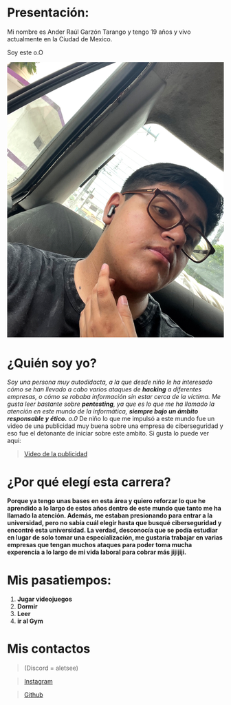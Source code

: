 # Presentación:
Mi nombre es Ander Raúl Garzón Tarango y tengo 19 años y vivo actualmente en la Ciudad de Mexico.

 Soy este o.O

 ![Thats me](./IMG_0425.png)

# **¿Quién soy yo?**
_Soy una persona muy autodidacta, a la que desde niño le ha interesado cómo se han llevado a cabo varios ataques de **hacking** a diferentes empresas, o cómo se robaba información sin estar cerca de la víctima. Me gusta leer bastante sobre **pentesting**, ya que es lo que me ha llamado la atención en este mundo de la informática, **siempre bajo un ámbito responsable y ético.** o.0_ De niño lo que me impulsó a este mundo fue un video de una publicidad muy buena sobre una empresa de ciberseguridad y eso fue el detonante de iniciar sobre este ambito. Si gusta lo puede ver aqui:
> [Video de la publicidad ](https://www.youtube.com/watch?v=QMG_GeI90rI)

# **¿Por qué elegí esta carrera**?
**Porque ya tengo unas bases en esta área y quiero reforzar lo que he aprendido a lo largo de estos años dentro de este mundo que tanto me ha llamado la atención. Además, me estaban presionando para entrar a la universidad, pero no sabía cuál elegir hasta que busqué ciberseguridad y encontré esta universidad. La verdad, desconocía que se podía estudiar en lugar de solo tomar una especialización, me gustaría trabajar en varias empresas que tengan muchos ataques para poder toma mucha experencia a lo largo de mi vida laboral para cobrar más jijijiji.**

# **Mis pasatiempos**:
1. **Jugar videojuegos**
1. **Dormir**
1. **Leer**
1. **ir al Gym**

# **Mis contactos**
> (Discord = aletsee)

>[Instagram](https://www.instagram.com/brokeenander/)

>[Github](https://github.com/AnderrGZ)